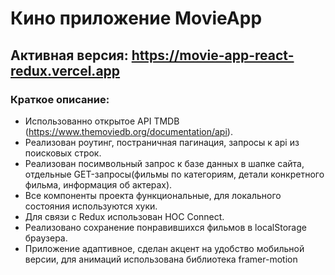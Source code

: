 # Кино приложение MovieApp
## Активная версия: https://movie-app-react-redux.vercel.app
### Краткое описание:

- Использованно открытое API TMDB (https://www.themoviedb.org/documentation/api). 
- Реализован роутинг, постраничная пагинация, запросы к api из поисковых строк. 
- Реализован посимвольный запрос к базе данных в шапке сайта, отдельные GET-запросы(фильмы по категориям, детали конкретного фильма, информация об актерах).
- Все компоненты проекта функциональные, для локального состояния используются хуки. 
- Для связи с Redux использован HOC Connect. 
- Реализовано сохранение понравившихся фильмов в localStorage браузера. 
- Приложение адаптивное, сделан акцент на удобство мобильной версии, для анимаций использована библиотека framer-motion
